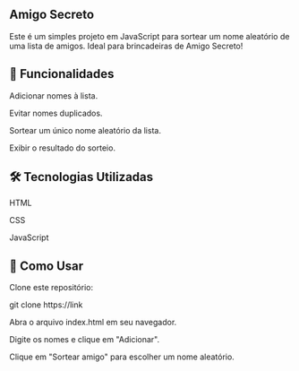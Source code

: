 ## Amigo Secreto

Este é um simples projeto em JavaScript para sortear um nome aleatório de uma lista de amigos. Ideal para brincadeiras de Amigo Secreto!

## 🚀 Funcionalidades

Adicionar nomes à lista.

Evitar nomes duplicados.

Sortear um único nome aleatório da lista.

Exibir o resultado do sorteio.

## 🛠 Tecnologias Utilizadas

HTML

CSS

JavaScript

## 📌 Como Usar

Clone este repositório:

git clone https://link

Abra o arquivo index.html em seu navegador.

Digite os nomes e clique em "Adicionar".

Clique em "Sortear amigo" para escolher um nome aleatório.


